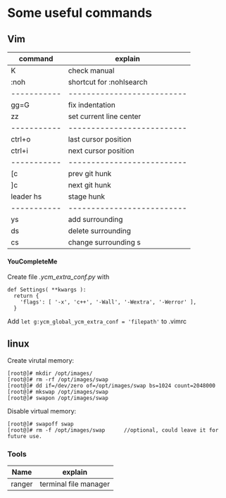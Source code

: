 # Some useful commands

## Vim 
| command   | explain                  |
|-----------|--------------------------|
| K         | check manual<br>         |
| :noh      | shortcut for :nohlsearch |
|-----------|--------------------------|
| gg=G      | fix indentation          |
| zz        | set current line center  |
|-----------|--------------------------|
| ctrl+o    | last cursor position<br> |
| ctrl+i    | next cursor position<br> |
|-----------|--------------------------|
| [c        | prev git hunk<br>        |
| ]c        | next git hunk<br>        |
| leader hs | stage hunk<br>           |
|-----------|--------------------------|
| ys        | add surrounding          |
| ds        | delete surrounding       |
| cs        | change surrounding  s    |


#### YouCompleteMe

Create file *.ycm_extra_conf.py* with
```
def Settings( **kwargs ):
  return {
    'flags': [ '-x', 'c++', '-Wall', '-Wextra', '-Werror' ],
  }
```
Add `let g:ycm_global_ycm_extra_conf = 'filepath'` to .vimrc


## linux

Create virutal memory:

```
[root@]# mkdir /opt/images/
[root@]# rm -rf /opt/images/swap
[root@]# dd if=/dev/zero of=/opt/images/swap bs=1024 count=2048000
[root@]# mkswap /opt/images/swap
[root@]# swapon /opt/images/swap

```
Disable virtual memory:

```
[root@]# swapoff swap
[root@]# rm -f /opt/images/swap      //optional, could leave it for future use.
```

### Tools
| Name   | explain               |
|--------|-----------------------|
| ranger | terminal file manager |

